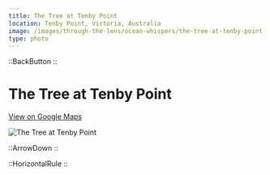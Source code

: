 ```yaml
---
title: The Tree at Tenby Point
location: Tenby Point, Victoria, Australia
image: /images/through-the-lens/ocean-whispers/the-tree-at-tenby-point.jpg
type: photo
---
```


::BackButton
::

# The Tree at Tenby Point

<a href="https://www.google.com/maps/search/?api=1&query=Tenby+Point,+Victoria,+Australia" target="_blank" rel="noopener noreferrer">View on Google Maps</a>

![The Tree at Tenby Point](/images/through-the-lens/ocean-whispers/the-tree-at-tenby-point.jpg)

<div class="mb-8"></div>

::ArrowDown
::

<div class="mb-8"></div>

::HorizontalRule
::
